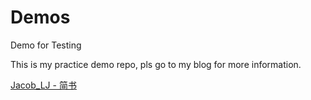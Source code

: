# Demos
Demo for Testing

This is my practice demo repo, pls go to my blog for more information.

[Jacob_LJ - 简书](https://www.jianshu.com/u/a2ed098ff23e)
